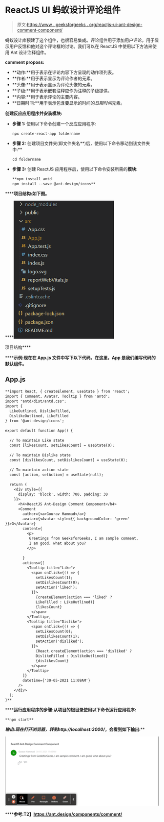 # ReactJS UI 蚂蚁设计评论组件

> 原文:[https://www . geeksforgeeks . org/reactjs-ui-ant-design-comment-component/](https://www.geeksforgeeks.org/reactjs-ui-ant-design-comment-component/)

蚂蚁设计库预建了这个组件，也很容易集成。评论组件用于添加用户评论，用于显示用户反馈和他对这个评论框的讨论。我们可以在 ReactJS 中使用以下方法来使用 Ant 设计注释组件。

**comment proposs:**

*   **动作:**用于表示在评论内容下方呈现的动作项列表。
*   **作者:**用于表示显示为评论作者的元素。
*   **头像:**用于表示显示为评论头像的元素。
*   **子级:**用于表示嵌套注释应作为注释的子级提供。
*   **内容:**用于表示评论的主要内容。
*   **日期时间:**用于表示包含要显示的时间的*日期时间*元素。

**创建反应应用程序并安装模块:**

*   **步骤 1:** 使用以下命令创建一个反应应用程序:

    ```
    npx create-react-app foldername
    ```

*   **步骤 2:** 创建项目文件夹(即文件夹名**)后，使用以下命令移动到该文件夹中:**

    ```
    cd foldername
    ```

*   **步骤 3:** 创建 ReactJS 应用程序后，使用以下命令安装所需的****模块:****

    ```
    **npm install antd
    npm install --save @ant-design/icons**
    ```

******项目结构:**如下图。****

****![](img/f04ae0d8b722a9fff0bd9bd138b29c23.png)

项目结构**** 

******示例:**现在在 **App.js** 文件中写下以下代码。在这里，App 是我们编写代码的默认组件。****

## ****App.js****

```
**import React, { createElement, useState } from 'react';
import { Comment, Avatar, Tooltip } from 'antd';
import "antd/dist/antd.css";
import {
  LikeOutlined, DislikeFilled,
  DislikeOutlined, LikeFilled
} from '@ant-design/icons';

export default function App() {

  // To maintain Like state
  const [likesCount, setLikesCount] = useState(0);

  // To maintain Dislike state
  const [dislikesCount, setDislikesCount] = useState(0);

  // To maintain action state
  const [action, setAction] = useState(null);

  return (
    <div style={{
      display: 'block', width: 700, padding: 30
    }}>
      <h4>ReactJS Ant-Design Comment Component</h4>
      <Comment
        author={<a>Gourav Hammad</a>}
        avatar={<Avatar style={{ backgroundColor: 'green' }}>G</Avatar>}
        content={
          <p> 
           Greetings from GeeksforGeeks, I am sample comment.
           I am good, what about you?
          </p>

        }
        actions={[
          <Tooltip title="Like">
            <span onClick={() => {
              setLikesCount(1);
              setDislikesCount(0);
              setAction('liked');
            }}>
              {createElement(action === 'liked' ? 
              LikeFilled : LikeOutlined)}
              {likesCount}
            </span>
          </Tooltip>,
          <Tooltip title="Dislike">
            <span onClick={() => {
              setLikesCount(0);
              setDislikesCount(1);
              setAction('disliked');
            }}>
              {React.createElement(action === 'disliked' ? 
              DislikeFilled : DislikeOutlined)}
              {dislikesCount}
            </span>
          </Tooltip>
        ]}
        datetime={'30-05-2021 11:09AM'}
      />
    </div>
  );
}**
```

******运行应用程序的步骤:**从项目的根目录使用以下命令运行应用程序:****

```
**npm start**
```

******输出:**现在打开浏览器，转到***http://localhost:3000/***，会看到如下输出:****

****![](img/2b515441f247a6dc82361c2bd371998f.png)****

******参考:**T2】https://ant.design/components/comment/****